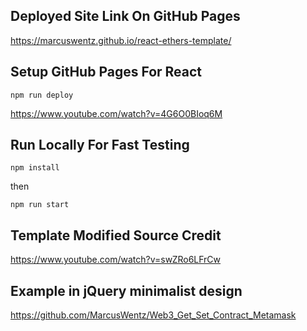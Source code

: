 ## Deployed Site Link On GitHub Pages

https://marcuswentz.github.io/react-ethers-template/

## Setup GitHub Pages For React

```shell
npm run deploy
```

https://www.youtube.com/watch?v=4G6O0BIoq6M

## Run Locally For Fast Testing

```shell
npm install
```
then
```shell
npm run start
```

## Template Modified Source Credit

https://www.youtube.com/watch?v=swZRo6LFrCw


## Example in jQuery minimalist design

https://github.com/MarcusWentz/Web3_Get_Set_Contract_Metamask
